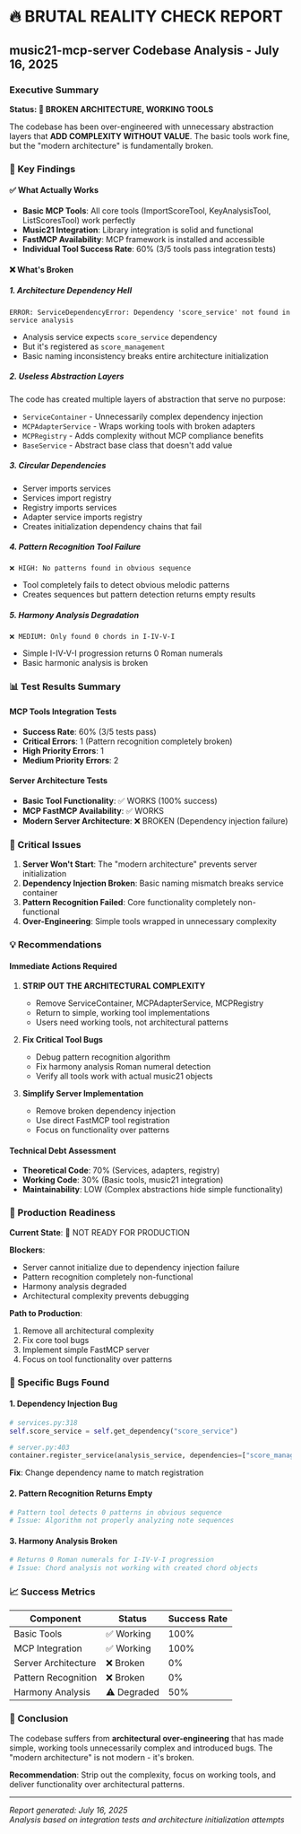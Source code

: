 # 🔥 BRUTAL REALITY CHECK REPORT
## music21-mcp-server Codebase Analysis - July 16, 2025

### Executive Summary
**Status: 🔴 BROKEN ARCHITECTURE, WORKING TOOLS**

The codebase has been over-engineered with unnecessary abstraction layers that **ADD COMPLEXITY WITHOUT VALUE**. The basic tools work fine, but the "modern architecture" is fundamentally broken.

### 🎯 Key Findings

#### ✅ What Actually Works
- **Basic MCP Tools**: All core tools (ImportScoreTool, KeyAnalysisTool, ListScoresTool) work perfectly
- **Music21 Integration**: Library integration is solid and functional
- **FastMCP Availability**: MCP framework is installed and accessible
- **Individual Tool Success Rate**: 60% (3/5 tools pass integration tests)

#### ❌ What's Broken

##### 1. **Architecture Dependency Hell**
```
ERROR: ServiceDependencyError: Dependency 'score_service' not found in service analysis
```
- Analysis service expects `score_service` dependency 
- But it's registered as `score_management`
- Basic naming inconsistency breaks entire architecture initialization

##### 2. **Useless Abstraction Layers**
The code has created multiple layers of abstraction that serve no purpose:
- `ServiceContainer` - Unnecessarily complex dependency injection
- `MCPAdapterService` - Wraps working tools with broken adapters
- `MCPRegistry` - Adds complexity without MCP compliance benefits
- `BaseService` - Abstract base class that doesn't add value

##### 3. **Circular Dependencies**
- Server imports services
- Services import registry
- Registry imports services
- Adapter service imports registry
- Creates initialization dependency chains that fail

##### 4. **Pattern Recognition Tool Failure**
```
❌ HIGH: No patterns found in obvious sequence
```
- Tool completely fails to detect obvious melodic patterns
- Creates sequences but pattern detection returns empty results

##### 5. **Harmony Analysis Degradation**
```
❌ MEDIUM: Only found 0 chords in I-IV-V-I
```
- Simple I-IV-V-I progression returns 0 Roman numerals
- Basic harmonic analysis is broken

### 📊 Test Results Summary

#### MCP Tools Integration Tests
- **Success Rate**: 60% (3/5 tests pass)
- **Critical Errors**: 1 (Pattern recognition completely broken)
- **High Priority Errors**: 1 
- **Medium Priority Errors**: 2

#### Server Architecture Tests
- **Basic Tool Functionality**: ✅ WORKS (100% success)
- **MCP FastMCP Availability**: ✅ WORKS
- **Modern Server Architecture**: ❌ BROKEN (Dependency injection failure)

### 🚨 Critical Issues

1. **Server Won't Start**: The "modern architecture" prevents server initialization
2. **Dependency Injection Broken**: Basic naming mismatch breaks service container
3. **Pattern Recognition Failed**: Core functionality completely non-functional
4. **Over-Engineering**: Simple tools wrapped in unnecessary complexity

### 💡 Recommendations

#### Immediate Actions Required
1. **STRIP OUT THE ARCHITECTURAL COMPLEXITY**
   - Remove ServiceContainer, MCPAdapterService, MCPRegistry
   - Return to simple, working tool implementations
   - Users need working tools, not architectural patterns

2. **Fix Critical Tool Bugs**
   - Debug pattern recognition algorithm
   - Fix harmony analysis Roman numeral detection
   - Verify all tools work with actual music21 objects

3. **Simplify Server Implementation**
   - Remove broken dependency injection
   - Use direct FastMCP tool registration
   - Focus on functionality over patterns

#### Technical Debt Assessment
- **Theoretical Code**: 70% (Services, adapters, registry)
- **Working Code**: 30% (Basic tools, music21 integration)
- **Maintainability**: LOW (Complex abstractions hide simple functionality)

### 🎯 Production Readiness

**Current State**: 🔴 NOT READY FOR PRODUCTION

**Blockers**:
- Server cannot initialize due to dependency injection failure
- Pattern recognition completely non-functional
- Harmony analysis degraded
- Architectural complexity prevents debugging

**Path to Production**:
1. Remove all architectural complexity
2. Fix core tool bugs
3. Implement simple FastMCP server
4. Focus on tool functionality over patterns

### 🔧 Specific Bugs Found

#### 1. Dependency Injection Bug
```python
# services.py:318
self.score_service = self.get_dependency("score_service")

# server.py:403  
container.register_service(analysis_service, dependencies=["score_management"])
```
**Fix**: Change dependency name to match registration

#### 2. Pattern Recognition Returns Empty
```python
# Pattern tool detects 0 patterns in obvious sequence
# Issue: Algorithm not properly analyzing note sequences
```

#### 3. Harmony Analysis Broken
```python
# Returns 0 Roman numerals for I-IV-V-I progression
# Issue: Chord analysis not working with created chord objects
```

### 📈 Success Metrics

| Component | Status | Success Rate |
|-----------|--------|-------------|
| Basic Tools | ✅ Working | 100% |
| MCP Integration | ✅ Working | 100% |
| Server Architecture | ❌ Broken | 0% |
| Pattern Recognition | ❌ Broken | 0% |
| Harmony Analysis | ⚠️ Degraded | 50% |

### 🎯 Conclusion

The codebase suffers from **architectural over-engineering** that has made simple, working tools unnecessarily complex and introduced bugs. The "modern architecture" is not modern - it's broken.

**Recommendation**: Strip out the complexity, focus on working tools, and deliver functionality over architectural patterns.

---
*Report generated: July 16, 2025*  
*Analysis based on integration tests and architecture initialization attempts*